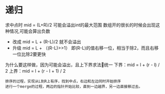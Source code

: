 # 递归
求中点时 mid = (L+R)/2 可能会溢出int的最大范围  数组开的很长的时候会出现这种情况,可能会算出负数
- 改成 mid = L + (R-L)/2   就不会溢出
- 升级 mid = L + （(R-L)>>1）   即(R-L)的值右移一位，相当于除2，而且右移一位比除2要更快


为什么要这样做，因为可能会溢出，且上下界求法🙆统一
    下界：mid = l + (r - l) / 2
    上界：mid = l + (r - l + 1) / 2


    排序的过程，实现从L到R上有序，找到中点，右边和左边同时开始排序
    进行一个merge的过程，两边的指针开始比较，直到一边越界，另一边直接移过去。

    